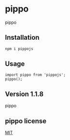# pippo

pippo

## Installation

```bash
npm i pippojs
```
## Usage

```
import pippo from 'pippojs';
pippo();
```
## Version 1.1.8
pippo

## pippo license
[MIT](https://choosealicense.com/licenses/mit/)
